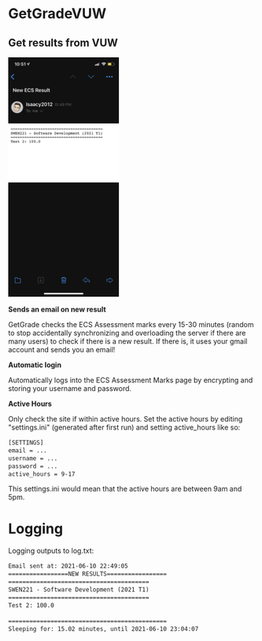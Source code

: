 # GetGradeVUW
## Get results from VUW


<p float="left">
  <img src="readMeImages/received_email.PNG"  width="225" height="487.2">
</p>

<b>Sends an email on new result</b>

GetGrade checks the ECS Assessment marks every 15-30 minutes (random to stop accidentally synchronizing and overloading the server if there are many users) to check if there is a new result. If there is, it uses your gmail account and sends you an email!

<b>Automatic login</b>

Automatically logs into the ECS Assessment Marks page by encrypting and storing your username and password.

<b>Active Hours</b>

Only check the site if within active hours. Set the active hours by editing "settings.ini" (generated after first run) and setting active_hours like so:

```
[SETTINGS]
email = ...
username = ...
password = ...
active_hours = 9-17

```

This settings.ini would mean that the active hours are between 9am and 5pm.

# Logging
Logging outputs to log.txt:

```
Email sent at: 2021-06-10 22:49:05
=================NEW RESULTS=================
========================================
SWEN221 - Software Development (2021 T1)
========================================
Test 2: 100.0

=============================================
Sleeping for: 15.02 minutes, until 2021-06-10 23:04:07
```


